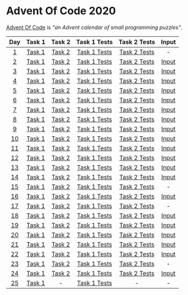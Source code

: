 # Advent Of Code 2020
[Advent Of Code](https://adventofcode.com/2020/about) is *"an Advent calendar of small programming puzzles"*.

| Day | Task 1 | Task 2 | Task 1 Tests | Task 2 Tests | Input |
|:---:|:------:|:------:|:------------:|:------------:|:-----:|
| [1](https://adventofcode.com/2020/day/1) | [Task 1](/AdventOfCode2020/Day01Task1.cs) | [Task 2](/AdventOfCode2020/Day01Task2.cs) | [Task 1 Tests](/AdventOfCode2020.Tests/Day01Task1Tests.cs) | [Task 2 Tests](/AdventOfCode2020.Tests/Day01Task1Tests.cs) | - |
| [2](https://adventofcode.com/2020/day/2) | [Task 1](/AdventOfCode2020/Day02Task1.cs) | [Task 2](/AdventOfCode2020/Day02Task2.cs) | [Task 1 Tests](/AdventOfCode2020.Tests/Day02Task1Tests.cs) | [Task 2 Tests](/AdventOfCode2020.Tests/Day02Task1Tests.cs) | [Input](/AdventOfCode2020.Tests/Files/Day02.txt) |
| [3](https://adventofcode.com/2020/day/3) | [Task 1](/AdventOfCode2020/Day03Task1.cs) | [Task 2](/AdventOfCode2020/Day03Task2.cs) | [Task 1 Tests](/AdventOfCode2020.Tests/Day03Task1Tests.cs) | [Task 2 Tests](/AdventOfCode2020.Tests/Day03Task1Tests.cs) | [Input](/AdventOfCode2020.Tests/Files/Day03.txt) |
| [4](https://adventofcode.com/2020/day/4) | [Task 1](/AdventOfCode2020/Day04Task1.cs) | [Task 2](/AdventOfCode2020/Day04Task2.cs) | [Task 1 Tests](/AdventOfCode2020.Tests/Day04Task1Tests.cs) | [Task 2 Tests](/AdventOfCode2020.Tests/Day04Task1Tests.cs) | [Input](/AdventOfCode2020.Tests/Files/Day04.txt) |
| [5](https://adventofcode.com/2020/day/5) | [Task 1](/AdventOfCode2020/Day05Task1.cs) | [Task 2](/AdventOfCode2020/Day05Task2.cs) | [Task 1 Tests](/AdventOfCode2020.Tests/Day05Task1Tests.cs) | [Task 2 Tests](/AdventOfCode2020.Tests/Day05Task1Tests.cs) | [Input](/AdventOfCode2020.Tests/Files/Day05.txt) |
| [6](https://adventofcode.com/2020/day/6) | [Task 1](/AdventOfCode2020/Day06Task1.cs) | [Task 2](/AdventOfCode2020/Day06Task2.cs) | [Task 1 Tests](/AdventOfCode2020.Tests/Day06Task1Tests.cs) | [Task 2 Tests](/AdventOfCode2020.Tests/Day06Task1Tests.cs) | [Input](/AdventOfCode2020.Tests/Files/Day06.txt) |
| [7](https://adventofcode.com/2020/day/7) | [Task 1](/AdventOfCode2020/Day07Task1.cs) | [Task 2](/AdventOfCode2020/Day07Task2.cs) | [Task 1 Tests](/AdventOfCode2020.Tests/Day07Task1Tests.cs) | [Task 2 Tests](/AdventOfCode2020.Tests/Day07Task1Tests.cs) | [Input](/AdventOfCode2020.Tests/Files/Day07.txt) |
| [8](https://adventofcode.com/2020/day/8) | [Task 1](/AdventOfCode2020/Day08Task1.cs) | [Task 2](/AdventOfCode2020/Day08Task2.cs) | [Task 1 Tests](/AdventOfCode2020.Tests/Day08Task1Tests.cs) | [Task 2 Tests](/AdventOfCode2020.Tests/Day08Task1Tests.cs) | [Input](/AdventOfCode2020.Tests/Files/Day08.txt) |
| [9](https://adventofcode.com/2020/day/9) | [Task 1](/AdventOfCode2020/Day09Task1.cs) | [Task 2](/AdventOfCode2020/Day09Task2.cs) | [Task 1 Tests](/AdventOfCode2020.Tests/Day09Task1Tests.cs) | [Task 2 Tests](/AdventOfCode2020.Tests/Day09Task1Tests.cs) | [Input](/AdventOfCode2020.Tests/Files/Day09.txt) |
| [10](https://adventofcode.com/2020/day/10) | [Task 1](/AdventOfCode2020/Day10Task1.cs) | [Task 2](/AdventOfCode2020/Day10Task2.cs) | [Task 1 Tests](/AdventOfCode2020.Tests/Day10Task1Tests.cs) | [Task 2 Tests](/AdventOfCode2020.Tests/Day10Task1Tests.cs) | [Input](/AdventOfCode2020.Tests/Files/Day10.txt) |
| [11](https://adventofcode.com/2020/day/11) | [Task 1](/AdventOfCode2020/Day11Task1.cs) | [Task 2](/AdventOfCode2020/Day11Task2.cs) | [Task 1 Tests](/AdventOfCode2020.Tests/Day11Task1Tests.cs) | [Task 2 Tests](/AdventOfCode2020.Tests/Day11Task1Tests.cs) | [Input](/AdventOfCode2020.Tests/Files/Day11.txt) |
| [12](https://adventofcode.com/2020/day/12) | [Task 1](/AdventOfCode2020/Day12Task1.cs) | [Task 2](/AdventOfCode2020/Day12Task2.cs) | [Task 1 Tests](/AdventOfCode2020.Tests/Day12Task1Tests.cs) | [Task 2 Tests](/AdventOfCode2020.Tests/Day12Task1Tests.cs) | [Input](/AdventOfCode2020.Tests/Files/Day12.txt) |
| [13](https://adventofcode.com/2020/day/13) | [Task 1](/AdventOfCode2020/Day13Task1.cs) | [Task 2](/AdventOfCode2020/Day13Task2.cs) | [Task 1 Tests](/AdventOfCode2020.Tests/Day13Task1Tests.cs) | [Task 2 Tests](/AdventOfCode2020.Tests/Day13Task1Tests.cs) | [Input](/AdventOfCode2020.Tests/Files/Day13.txt) |
| [14](https://adventofcode.com/2020/day/14) | [Task 1](/AdventOfCode2020/Day14Task1.cs) | [Task 2](/AdventOfCode2020/Day14Task2.cs) | [Task 1 Tests](/AdventOfCode2020.Tests/Day14Task1Tests.cs) | [Task 2 Tests](/AdventOfCode2020.Tests/Day14Task1Tests.cs) | [Input](/AdventOfCode2020.Tests/Files/Day14.txt) |
| [15](https://adventofcode.com/2020/day/15) | [Task 1](/AdventOfCode2020/Day15Task1.cs) | [Task 2](/AdventOfCode2020/Day15Task2.cs) | [Task 1 Tests](/AdventOfCode2020.Tests/Day15Task1Tests.cs) | [Task 2 Tests](/AdventOfCode2020.Tests/Day15Task1Tests.cs) | - |
| [16](https://adventofcode.com/2020/day/16) | [Task 1](/AdventOfCode2020/Day16Task1.cs) | [Task 2](/AdventOfCode2020/Day16Task2.cs) | [Task 1 Tests](/AdventOfCode2020.Tests/Day16Task1Tests.cs) | [Task 2 Tests](/AdventOfCode2020.Tests/Day16Task1Tests.cs) | [Input](/AdventOfCode2020.Tests/Files/Day16.txt) |
| [17](https://adventofcode.com/2020/day/17) | [Task 1](/AdventOfCode2020/Day17Task1.cs) | [Task 2](/AdventOfCode2020/Day17Task2.cs) | [Task 1 Tests](/AdventOfCode2020.Tests/Day17Task1Tests.cs) | [Task 2 Tests](/AdventOfCode2020.Tests/Day17Task1Tests.cs) | - |
| [18](https://adventofcode.com/2020/day/18) | [Task 1](/AdventOfCode2020/Day18Task1.cs) | [Task 2](/AdventOfCode2020/Day18Task2.cs) | [Task 1 Tests](/AdventOfCode2020.Tests/Day18Task1Tests.cs) | [Task 2 Tests](/AdventOfCode2020.Tests/Day18Task1Tests.cs) | [Input](/AdventOfCode2020.Tests/Files/Day18.txt) |
| [19](https://adventofcode.com/2020/day/19) | [Task 1](/AdventOfCode2020/Day19Task1.cs) | [Task 2](/AdventOfCode2020/Day19Task2.cs) | [Task 1 Tests](/AdventOfCode2020.Tests/Day19Task1Tests.cs) | [Task 2 Tests](/AdventOfCode2020.Tests/Day19Task1Tests.cs) | [Input](/AdventOfCode2020.Tests/Files/Day19.txt) |
| [20](https://adventofcode.com/2020/day/20) | [Task 1](/AdventOfCode2020/Day20Task1.cs) | [Task 2](/AdventOfCode2020/Day20Task2.cs) | [Task 1 Tests](/AdventOfCode2020.Tests/Day20Task1Tests.cs) | [Task 2 Tests](/AdventOfCode2020.Tests/Day20Task1Tests.cs) | [Input](/AdventOfCode2020.Tests/Files/Day20.txt) |
| [21](https://adventofcode.com/2020/day/21) | [Task 1](/AdventOfCode2020/Day21Task1.cs) | [Task 2](/AdventOfCode2020/Day21Task2.cs) | [Task 1 Tests](/AdventOfCode2020.Tests/Day21Task1Tests.cs) | [Task 2 Tests](/AdventOfCode2020.Tests/Day21Task1Tests.cs) | [Input](/AdventOfCode2020.Tests/Files/Day21.txt) |
| [22](https://adventofcode.com/2020/day/22) | [Task 1](/AdventOfCode2020/Day22Task1.cs) | [Task 2](/AdventOfCode2020/Day22Task2.cs) | [Task 1 Tests](/AdventOfCode2020.Tests/Day22Task1Tests.cs) | [Task 2 Tests](/AdventOfCode2020.Tests/Day22Task1Tests.cs) | [Input](/AdventOfCode2020.Tests/Files/Day22.txt) |
| [23](https://adventofcode.com/2020/day/23) | [Task 1](/AdventOfCode2020/Day23Task1.cs) | [Task 2](/AdventOfCode2020/Day23Task2.cs) | [Task 1 Tests](/AdventOfCode2020.Tests/Day23Task1Tests.cs) | [Task 2 Tests](/AdventOfCode2020.Tests/Day23Task1Tests.cs) | - |
| [24](https://adventofcode.com/2020/day/24) | [Task 1](/AdventOfCode2020/Day24Task1.cs) | [Task 2](/AdventOfCode2020/Day24Task2.cs) | [Task 1 Tests](/AdventOfCode2020.Tests/Day24Task1Tests.cs) | [Task 2 Tests](/AdventOfCode2020.Tests/Day24Task1Tests.cs) | [Input](/AdventOfCode2020.Tests/Files/Day24.txt) |
| [25](https://adventofcode.com/2020/day/25) | [Task 1](/AdventOfCode2020/Day25Task1.cs) | - | [Task 1 Tests](/AdventOfCode2020.Tests/Day25Task1Tests.cs) | - | - |
